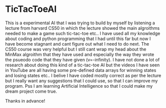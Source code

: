 # TicTacToeAI
This is a experimental AI that I was trying to build by myself by listening a lecture from harvard CS50 in which the lecture showed the main algroithms needed to make a game such tic-tac-toe etc.. I have used all my knowledge about coding and python programming that I had until this far but now I have become stagnant and cant figure out what I need to do next. The CS50 course was very helpful but I still cant wrap my head about the MinMax algroithm that they have used and especially the way they wrote the psueodo code that they have given (v=-infinity). I have not done a lot of research about doing this kind of a tic-tac-toe AI but the videos I have seen in YouTube are all having some pre-defined data arrays for winning states and losing states etc.. I belive I have coded mostly correct as per the lecture but I really want any suggestions that I could use, so that I can improve my program. Pss I am learning Artificial Intelligence so that I could make my dream project come true.

Thanks in advance!
